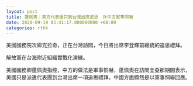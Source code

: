 ```yaml
---
layout: post
title: 蓬佩奧：美方代表團只到台灣出席追思　斥中方軍事恫嚇
date: 2020-09-19 03:41:17.000000000 +08:00
categories: rthk
---
```


美國國務院次卿克拉奇，正在台灣訪問，今日將出席李登輝前總統的追思禮拜。

解放軍在台海附近組織實戰化演練。

美國國務卿蓬佩奧指控，中方的做法是軍事恫嚇，蓬佩奧在訪問圭亞那期間表示，美國只是派遣代表團到台灣出席一項追思禮拜，中國方面顯然是以軍事恫嚇回應。
